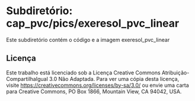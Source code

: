 # Subdiretório: cap_pvc/pics/exeresol_pvc_linear

Este subdiretório contém o código e a imagem
exeresol_pvc_linear

## Licença
Este trabalho está licenciado sob a Licença Creative Commons Atribuição-CompartilhaIgual 3.0 Não Adaptada. Para ver uma cópia desta licença, visite https://creativecommons.org/licenses/by-sa/3.0/ ou envie uma carta para Creative Commons, PO Box 1866, Mountain View, CA 94042, USA.
